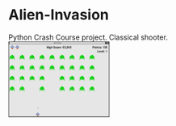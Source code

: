 # Alien-Invasion
Python Crash Course project. Classical shooter.<br>
<img src="images/alien_view.png" alt="Alien-Invasion" width="200" height="150"/>
